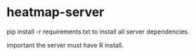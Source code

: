 # heatmap-server

pip install -r requirements.txt to install all server dependencies.

important the server must have R install.
